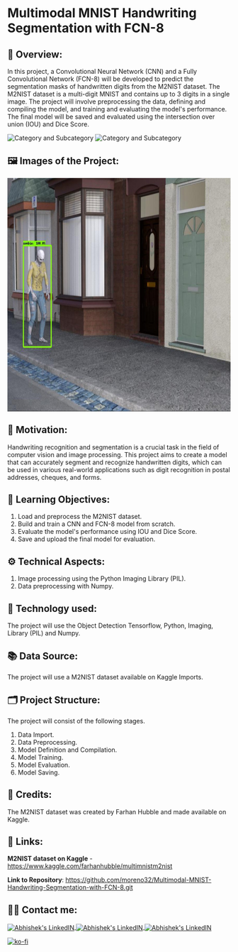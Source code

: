 # Multimodal MNIST Handwriting Segmentation with FCN-8

## 🔄 Overview:
In this project, a Convolutional Neural Network (CNN) and a Fully Convolutional Network (FCN-8) will be developed to predict the segmentation masks of handwritten digits from the M2NIST dataset. The M2NIST dataset is a multi-digit MNIST and contains up to 3 digits in a single image. The project will involve preprocessing the data, defining and compiling the model, and training and evaluating the model's performance. The final model will be saved and evaluated using the intersection over union (IOU) and Dice Score.

![Category and Subcategory](https://img.shields.io/badge/CV%20Computer%20Vision-Clasification%20&%20Segmentation-blue)
![Category and Subcategory](https://img.shields.io/badge/Neuronal%20Networks-FCN%20Fully%20Convolutional%20Network-yellow)

## 🖼️ Images of the Project:
<img align="center" alt="jpg" src="https://raw.githubusercontent.com/moreno32/Zombie-Detection-using-Object-Detection-API/master/reports/figures/Zombie%20Detection%20using%20Object%20Detection%20API.jpg" width="700" height="526" /><br>

## 🎊 Motivation:
Handwriting recognition and segmentation is a crucial task in the field of computer vision and image processing. This project aims to create a model that can accurately segment and recognize handwritten digits, which can be used in various real-world applications such as digit recognition in postal addresses, cheques, and forms.

## 🏁 Learning Objectives:
1)	Load and preprocess the M2NIST dataset.
2)	Build and train a CNN and FCN-8 model from scratch.
3)	Evaluate the model's performance using IOU and Dice Score.
4)	Save and upload the final model for evaluation.

## ⚙️ Technical Aspects:
1)	Image processing using the Python Imaging Library (PIL).
2)	Data preprocessing with Numpy.

## 🧰 Technology used:
The project will use the Object Detection Tensorflow, Python, Imaging, Library (PIL) and Numpy.

## 📚 Data Source:
The project will use a M2NIST dataset available on Kaggle Imports.

## 🗂️ Project Structure:
The project will consist of the following stages.
1)	Data Import.
2)	Data Preprocessing.
3)	Model Definition and Compilation.
4)	Model Training.
5)	Model Evaluation.
6)	Model Saving.

## 👥 Credits:
The M2NIST dataset was created by Farhan Hubble and made available on Kaggle.

## 🔗 Links:
**M2NIST dataset on Kaggle** - https://www.kaggle.com/farhanhubble/multimnistm2nist

**Link to Repository**: https://github.com/moreno32/Multimodal-MNIST-Handwriting-Segmentation-with-FCN-8.git

## 🙋‍♂️ Contact me:
<a href= mailto:danielmoreno3291@gmail.com> <img align="center" alt="Abhishek's LinkedIN" width="32px" src="https://cdn4.iconfinder.com/data/icons/social-media-logos-6/512/112-gmail_email_mail-512.png" >
<a href="https://www.linkedin.com/in/dmoreno-ai/"> <img align="center" alt="Abhishek's LinkedIN" width="32px" src="https://cdn-icons-png.flaticon.com/512/174/174857.png">
<a href="https://www.youtube.com/@dmoreno-ai"> <img align="center" alt="Abhishek's LinkedIN" width="32px" src="https://upload.wikimedia.org/wikipedia/commons/thumb/4/4f/YouTube_social_white_squircle.svg/2048px-YouTube_social_white_squircle.svg.png" /><br>

[![ko-fi](https://ko-fi.com/img/githubbutton_sm.svg)](https://ko-fi.com/dmoreno_ai)
